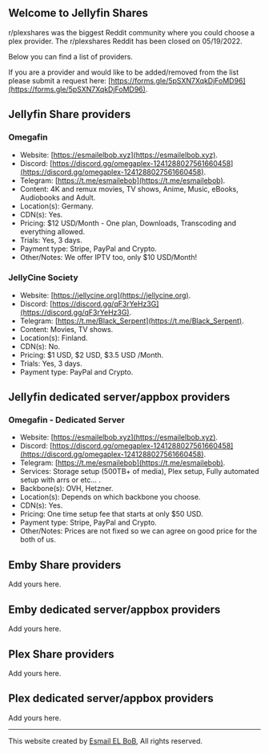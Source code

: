 ## Welcome to Jellyfin Shares

r/plexshares was the biggest Reddit community where you could choose a plex provider. The r/plexshares Reddit has been closed on 05/19/2022.

Below you can find a list of providers.

If you are a provider and would like to be added/removed from the list please submit a request here: [https://forms.gle/5pSXN7XqkDjFoMD96](https://forms.gle/5pSXN7XqkDjFoMD96).

## Jellyfin Share providers

### Omegafin
- Website: [https://esmailelbob.xyz](https://esmailelbob.xyz).
- Discord: [https://discord.gg/omegaplex-1241288027561660458](https://discord.gg/omegaplex-1241288027561660458).
- Telegram: [https://t.me/esmailebob](https://t.me/esmailebob).
- Content: 4K and remux movies, TV shows, Anime, Music, eBooks, Audiobooks and Adult.
- Location(s): Germany.
- CDN(s): Yes.
- Pricing: $12 USD/Month - One plan, Downloads, Transcoding and everything allowed.
- Trials: Yes, 3 days.
- Payment type: Stripe, PayPal and Crypto.
- Other/Notes: We offer IPTV too, only $10 USD/Month!

### JellyCine Society
- Website: [https://jellycine.org](https://jellycine.org).
- Discord: [https://discord.gg/qF3rYeHz3G](https://discord.gg/qF3rYeHz3G).
- Telegram: [https://t.me/Black_Serpent](https://t.me/Black_Serpent).
- Content: Movies, TV shows.
- Location(s): Finland.
- CDN(s): No.
- Pricing: $1 USD, $2 USD, $3.5 USD /Month.
- Trials: Yes, 3 days.
- Payment type: PayPal and Crypto.

## Jellyfin dedicated server/appbox providers

### Omegafin - Dedicated Server
- Website: [https://esmailelbob.xyz](https://esmailelbob.xyz).
- Discord: [https://discord.gg/omegaplex-1241288027561660458](https://discord.gg/omegaplex-1241288027561660458).
- Telegram: [https://t.me/esmailebob](https://t.me/esmailebob).
- Services: Storage setup (500TB+ of media), Plex setup, Fully automated setup with arrs or etc... .
- Backbone(s): OVH, Hetzner.
- Location(s): Depends on which backbone you choose.
- CDN(s): Yes.
- Pricing: One time setup fee that starts at only $50 USD.
- Payment type: Stripe, PayPal and Crypto.
- Other/Notes: Prices are not fixed so we can agree on good price for the both of us.
  
## Emby Share providers
Add yours here.

## Emby dedicated server/appbox providers
Add yours here.

## Plex Share providers
Add yours here.

## Plex dedicated server/appbox providers
Add yours here.

<hr>

This website created by [Esmail EL BoB](https://github.com/EsmailELBoBDev2), All rights reserved.
